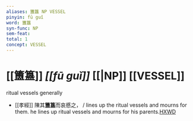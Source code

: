 ```yaml
---
aliases: 簠簋 NP VESSEL
pinyin: fū guǐ
word: 簠簋
syn-func: NP
sem-feat: 
total: 1
concept: VESSEL 
---
```

# [[簠簋]] *[[fū guǐ]]*  [[|NP]] [[VESSEL]]
ritual vessels generally
 - [[孝經]] 陳其**簠簋**而哀慼之， / lines up the ritual vessels and mourns for them. he lines up ritual vessels and mourns for his parents.[HXWD](https://hxwd.org/textview.html?location=KR1f0001_tls_018-1a.18)